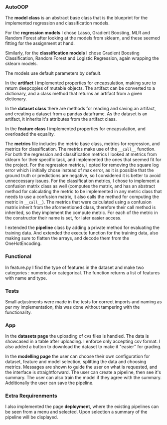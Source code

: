 ### AutoOOP

The **model class** is an abstract base class that is the blueprint for the implemented regression and classification models.

For the **regression models** I chose Lasso, Gradient Boosting, MLR and Random Forest after looking at the models from sklearn, and these seemed fitting for the assignment at hand.

Similarly, for the **classification models** I chose Gradient Boosting Classification, Random Forest and Logistic Regression, again wrapping the sklearn models. 
 
The models use default parameters by default.


In the **artifact** I implemented properties for encapsulation, making sure to return deepcopies of mutable objects.
The artifact can be converted to a dictionary, and a class method that returns an artifact from a given dictionary.

In the **dataset class** there are methods for reading and saving an artifact, and creating a dataset from a pandas dataframe. As the dataset is an artifact, it inherits it's attributes from the artifact class.

In the **feature class** I implemented properties for encapsulation, and overloaded the equality.

The **metrics** file includes the metric base class, metrics for regression, and metrics for classification. The metrics make use of the `__call__` function. For both the regression and classification metrics I looked at metrics from sklearn for their specific task, and implemented the ones that seemed fit for the project. For the regression metrics, I opted for removing the square log error which i initially chose instead of max error, as it is possible that the ground truth or predictions are negative, so I considered it is better to avoid unneccessary issues. For the classification metrics, I chose to implement a confusion matrix class as well (computes the matrix, and has an abstract method for calculating the metric to be implemented in any metric class that needs to use a confusion matrix, it also calls the method for computing the metric in `__call__`). The metrics that were calculated using a confusion matrix inherit from the aformentioned class, therefore their call method is inherited, so they implement the compute metric. For each of the metric in the constructor their name is set, for later easier access.

I extended the **pipeline** class by adding a private method for evaluating the training data. And extended the execute function for the training data, also making sure to flatten the arrays, and decode them from the OneHotEncoding. 

### Functional

In feature.py I find the type of features in the dataset and make two categories : numerical or categorical. The function returns a list of features with name and type.

### Tests 

Small adjustments were made in the tests for correct imports and naming as per my implementation, this was done without tampering with the functionality.


### App

In the **datasets page** the uploading of cvs files is handled. The data is showcased in a table after uploading.
I enforce only accepting csv format.
I also added a button to download the dataset to make it "easier" for grading.

In the **modelling page** the user can choose their own configuration for dataset, feature and model selection, splitting the data and choosing metrics. Messages are shown to guide the user on what is requested, and the interface is straightforward. The user can create a pipeline, then see it's summary. The user can also train the model if they agree with the summary. Additionally the user can save the pipeline. 

### Extra Requirenments 

I also implemented the page **deployment**, where the existing pipelines can be seen from a menu and selected. Upon selection a summary of the pipeline will be displayed.
